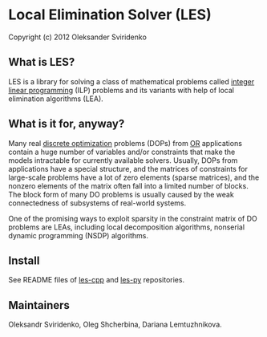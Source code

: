 # Local Elimination Solver (LES)

Copyright (c) 2012 Oleksander Sviridenko

## What is LES?

LES is a library for solving a class of mathematical problems called [integer
linear programming](http://en.wikipedia.org/wiki/Integer_linear_programming)
(ILP) problems and its variants with help of local elimination algorithms (LEA).

## What is it for, anyway?

Many real [discrete
optimization](http://en.wikipedia.org/wiki/Discrete_optimization) problems
(DOPs) from [OR](http://en.wikipedia.org/wiki/Operations_research) applications
contain a huge number of variables and/or constraints that make the models
intractable for currently available solvers. Usually, DOPs from applications
have a special structure, and the matrices of constraints for large-scale
problems have a lot of zero elements (sparse matrices), and the nonzero elements
of the matrix often fall into a limited number of blocks. The block form of many
DO problems is usually caused by the weak connectedness of subsystems of
real-world systems.

One of the promising ways to exploit sparsity in the constraint matrix
of DO problems are LEAs, including local decomposition algorithms,
nonserial dynamic programming (NSDP) algorithms.

## Install

See README files of [les-cpp](https://github.com/d2rk/les-cpp) and
[les-py](https://github.com/d2rk/les-py) repositories.

## Maintainers

Oleksandr Sviridenko, Oleg Shcherbina, Dariana Lemtuzhnikova.
